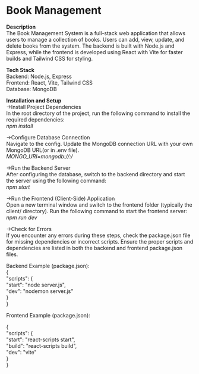 # Book Management 

**Description** <br/>
The Book Management System is a full-stack web application that allows users to manage a collection of books. Users can add, view, update, and delete books from the system. The backend is built with Node.js and Express, while the frontend is developed using React with Vite for faster builds and Tailwind CSS for styling.

**Tech Stack**<br/>
Backend: Node.js, Express<br/>
Frontend: React, Vite, Tailwind CSS<br/>
Database: MongoDB <br/>

**Installation and Setup** <br/>
->Install Project Dependencies <br/>
In the root directory of the project, run the following command to install the required dependencies:<br/>
_npm install_

->Configure Database Connection<br/>
Navigate to the config. Update the MongoDB connection URL with your own MongoDB URL(or in .env file).<br/>
_MONGO_URI=mongodb://<your-database-url>:<port>/<your-database-name>_<br/>

->Run the Backend Server<br/>
After configuring the database, switch to the backend directory and start the server using the following command:<br/>
_npm start_<br/>

->Run the Frontend (Client-Side) Application<br/>
Open a new terminal window and switch to the frontend folder (typically the client/ directory). Run the following command to start the frontend server:<br/>
_npm run dev_<br/>

->Check for Errors<br/>
If you encounter any errors during these steps, check the package.json file for missing dependencies or incorrect scripts. Ensure the proper scripts and dependencies are listed in both the backend and frontend package.json files.<br/>

Backend Example (package.json):<br/>
{<br/>
  "scripts": {<br/>
    "start": "node server.js",<br/>
    "dev": "nodemon server.js"<br/>
  }<br/>
}<br/>

Frontend Example (package.json):<br/>

{<br/>
  "scripts": {<br/>
    "start": "react-scripts start",<br/>
    "build": "react-scripts build",<br/>
    "dev": "vite"  <br/>
  }<br/>
}<br/>

